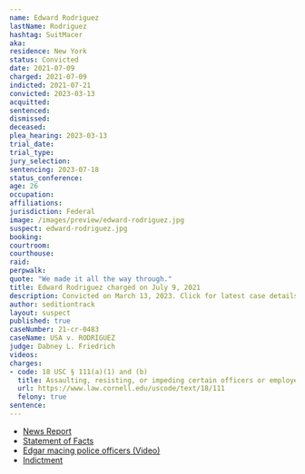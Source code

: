 ```yaml
---
name: Edward Rodriguez
lastName: Rodriguez
hashtag: SuitMacer
aka:
residence: New York
status: Convicted
date: 2021-07-09
charged: 2021-07-09
indicted: 2021-07-21
convicted: 2023-03-13
acquitted:
sentenced:
dismissed:
deceased:
plea_hearing: 2023-03-13
trial_date:
trial_type:
jury_selection:
sentencing: 2023-07-18
status_conference:
age: 26
occupation:
affiliations:
jurisdiction: Federal
image: /images/preview/edward-rodriguez.jpg
suspect: edward-rodriguez.jpg
booking:
courtroom:
courthouse:
raid:
perpwalk:
quote: "We made it all the way through."
title: Edward Rodriguez charged on July 9, 2021
description: Convicted on March 13, 2023. Click for latest case details.
author: seditiontrack
layout: suspect
published: true
caseNumber: 21-cr-0483
caseName: USA v. RODRIGUEZ
judge: Dabney L. Friedrich
videos:
charges:
- code: 18 USC § 111(a)(1) and (b)
  title: Assaulting, resisting, or impeding certain officers or employees (using a deadly or dangerous weapon)
  url: https://www.law.cornell.edu/uscode/text/18/111
  felony: true
sentence:
---
```

- [News Report](https://www.msn.com/en-us/news/crime/here-in-america-we-fight-back-formally-dressed-man-dubbed-suitmacer-charged-with-spraying-police-during-capitol-siege/ar-AALZYmU)
- [Statement of Facts](https://www.justice.gov/usao-dc/case-multi-defendant/file/1410871/download)
- [Edgar macing police officers (Video)](https://twitter.com/1600PennPooch/status/1413630211774730242)
- [Indictment](https://www.justice.gov/usao-dc/case-multi-defendant/file/1460061/download)

